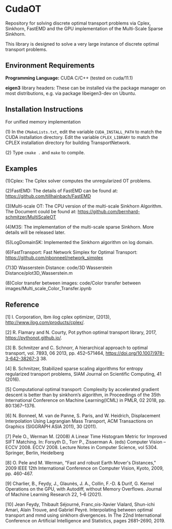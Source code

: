 # CudaOT
Repository for solving discrete optimal transport problems via  Cplex, Sinkhorn, FastEMD and the GPU implementation of the Multi-Scale Sparse Sinkhorn.

This library is designed to solve a very large instance of discrete optimal transport problems.

## Environment Requirements

**Programming Language:** CUDA C/C++ (tested on cuda/11.1)

**eigen3** library headers: These can be installed via the package manager on most distributions, e.g. via package libeigen3-dev on Ubuntu.

## Installation Instructions

For unified memory implementation

(1) In the `CMakeLists.txt`, edit the variable `CUDA_INSTALL_PATH` to match the CUDA installation directory. Edit the variable `CPLEX_LIBRARY` to match the CPLEX installation directory for building TransportNetwork.

(2) Type `cmake .` and  `make`  to compile.

## Examples

(1)Cplex: The Cplex solver computes the unregularized OT problems. 

(2)FastEMD: The details of FastEMD can be found at: https://github.com/tillhainbach/FastEMD

(3)Multi-scale OT: The CPU version of the multi-scale Sinkhorn Algorithm. The Document could be found at: https://github.com/bernhard-schmitzer/MultiScaleOT 

(4)M3S: The implementation of the multi-scale sparse Sinkhorn. More details will be released later. 

(5)LogDomainSK: Implemented the Sinkhorn algorithm on log domain.

(6)FastTransport: Fast Network Simplex for Optimal Transport: https://github.com/nbonneel/network_simplex

(7)3D Wasserstein Distance: code/3D Wasserstein Distance/plot3D_Wasserstein.m

(8)Color transfer between images: code/Color transfer between images/Multi_scale_Color_Transfer.ipynb


## Reference

[1] I. Corporation, Ibm ilog cplex optimizer, (2013), http://www.ilog.com/products/cplex/.

[2] R. Flamary and N. Courty, Pot python optimal transport library, 2017, https://pythonot.github.io/.

[3] B. Schmitzer and C. Schnorr, A hierarchical approach to optimal transport, vol. 7893, 06 2013, pp. 452–571464, https://doi.org/10.1007/978-3-642-38267-3 38.

[4] B. Schmitzer, Stabilized sparse scaling algorithms for entropy regularized transport problems, SIAM  Journal on Scientific Computing, 41 (2016).

[5] Computational optimal transport: Complexity by accelerated gradient descent is better than by sinkhorn’s algorithm, in Proceedings of the 35th International Conference on Machine Learning(ICML) in PMLR, 02 2018, pp. 80:1367–1376.

[6] N. Bonneel, M. van de Panne, S. Paris, and W. Heidrich, Displacement Interpolation Using Lagrangian Mass Transport, ACM Transactions on Graphics (SIGGRAPH ASIA 2011), 30 (2011).

[7] Pele O., Werman M. (2008) A Linear Time Histogram Metric for Improved SIFT Matching. In: Forsyth D., Torr P., Zisserman A. (eds) Computer Vision – ECCV 2008. ECCV 2008. Lecture Notes in Computer Science, vol 5304. Springer, Berlin, Heidelberg

[8] O. Pele and M. Werman, "Fast and robust Earth Mover's Distances," 2009 IEEE 12th International Conference on Computer Vision, Kyoto, 2009, pp. 460-467.

[9] Charlier, B., Feydy, J., Glaunès, J. A., Collin, F.-D. & Durif, G. Kernel Operations on the GPU, with Autodiff, without Memory Overflows. Journal of Machine Learning Research 22, 1–6 (2021).

[10] Jean Feydy, Thibault Séjourné, Franc¸ois-Xavier Vialard, Shun-ichi Amari, Alain Trouve, and Gabriel Peyré. Interpolating between optimal transport and mmd using sinkhorn divergences. In The 22nd International Conference on Artificial Intelligence and Statistics, pages 2681–2690, 2019.